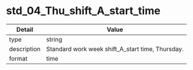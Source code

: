 # std_04_Thu_shift_A_start_time
| Detail | Value |
| ------ | ----- |
| type | string |
| description | Standard work week shift_A_start time, Thursday. |
| format | time |
